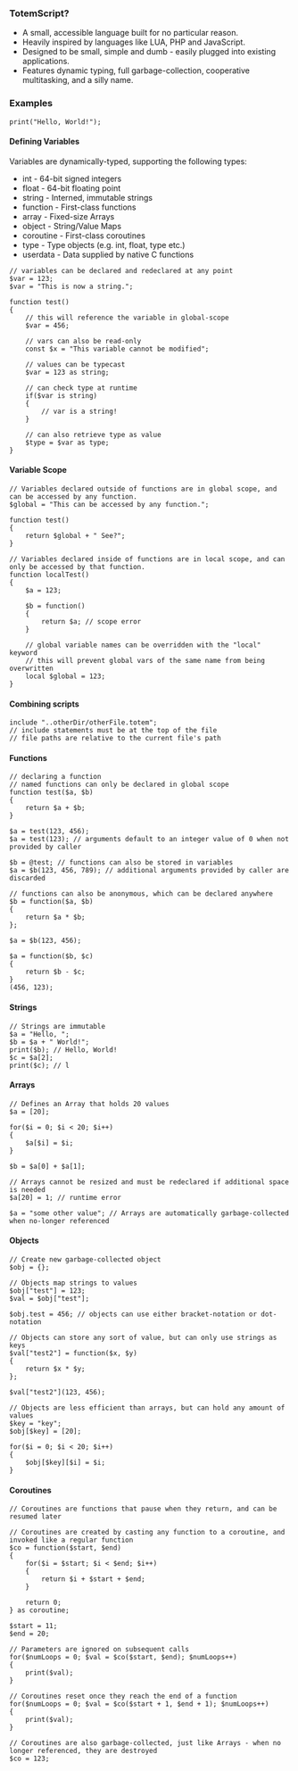### TotemScript?
* A small, accessible language built for no particular reason.
* Heavily inspired by languages like LUA, PHP and JavaScript.
* Designed to be small, simple and dumb - easily plugged into existing applications.
* Features dynamic typing, full garbage-collection, cooperative multitasking, and a silly name.

### Examples
```
print("Hello, World!");
```
#### Defining Variables
Variables are dynamically-typed, supporting the following types:
* int - 64-bit signed integers
* float - 64-bit floating point
* string - Interned, immutable strings
* function - First-class functions
* array - Fixed-size Arrays
* object - String/Value Maps
* coroutine - First-class coroutines
* type - Type objects (e.g. int, float, type etc.)
* userdata - Data supplied by native C functions
```
// variables can be declared and redeclared at any point
$var = 123;
$var = "This is now a string.";

function test()
{
    // this will reference the variable in global-scope
    $var = 456;

    // vars can also be read-only
    const $x = "This variable cannot be modified";

    // values can be typecast
    $var = 123 as string;

    // can check type at runtime
    if($var is string)
    {
        // var is a string!
    }

    // can also retrieve type as value
    $type = $var as type;
}
```
#### Variable Scope
```
// Variables declared outside of functions are in global scope, and can be accessed by any function.
$global = "This can be accessed by any function.";

function test()
{
    return $global + " See?";
}

// Variables declared inside of functions are in local scope, and can only be accessed by that function.
function localTest()
{
    $a = 123;

    $b = function()
    {
        return $a; // scope error
    }

    // global variable names can be overridden with the "local" keyword
    // this will prevent global vars of the same name from being overwritten
    local $global = 123;
}

```
#### Combining scripts
```
include "..otherDir/otherFile.totem";
// include statements must be at the top of the file
// file paths are relative to the current file's path
```
#### Functions
```
// declaring a function
// named functions can only be declared in global scope
function test($a, $b)
{
    return $a + $b;
}

$a = test(123, 456); 
$a = test(123); // arguments default to an integer value of 0 when not provided by caller

$b = @test; // functions can also be stored in variables
$a = $b(123, 456, 789); // additional arguments provided by caller are discarded

// functions can also be anonymous, which can be declared anywhere
$b = function($a, $b)
{
    return $a * $b;
};

$a = $b(123, 456);

$a = function($b, $c)
{
    return $b - $c;
}
(456, 123);
```
#### Strings
```
// Strings are immutable
$a = "Hello, ";
$b = $a + " World!";
print($b); // Hello, World!
$c = $a[2];
print($c); // l
```
#### Arrays
```
// Defines an Array that holds 20 values
$a = [20];

for($i = 0; $i < 20; $i++)
{
	$a[$i] = $i;
}

$b = $a[0] + $a[1];

// Arrays cannot be resized and must be redeclared if additional space is needed
$a[20] = 1; // runtime error

$a = "some other value"; // Arrays are automatically garbage-collected when no-longer referenced
```
#### Objects
```
// Create new garbage-collected object
$obj = {};

// Objects map strings to values
$obj["test"] = 123;
$val = $obj["test"];

$obj.test = 456; // objects can use either bracket-notation or dot-notation

// Objects can store any sort of value, but can only use strings as keys
$val["test2"] = function($x, $y)
{
    return $x * $y;
};

$val["test2"](123, 456);

// Objects are less efficient than arrays, but can hold any amount of values 
$key = "key";
$obj[$key] = [20];

for($i = 0; $i < 20; $i++)
{
    $obj[$key][$i] = $i;
}
```
#### Coroutines
```
// Coroutines are functions that pause when they return, and can be resumed later

// Coroutines are created by casting any function to a coroutine, and invoked like a regular function
$co = function($start, $end)
{
    for($i = $start; $i < $end; $i++)
    {
        return $i + $start + $end;
    }

    return 0;
} as coroutine;

$start = 11;
$end = 20;

// Parameters are ignored on subsequent calls
for($numLoops = 0; $val = $co($start, $end); $numLoops++)
{
    print($val);
}

// Coroutines reset once they reach the end of a function
for($numLoops = 0; $val = $co($start + 1, $end + 1); $numLoops++)
{
    print($val);
}

// Coroutines are also garbage-collected, just like Arrays - when no longer referenced, they are destroyed
$co = 123;
```

